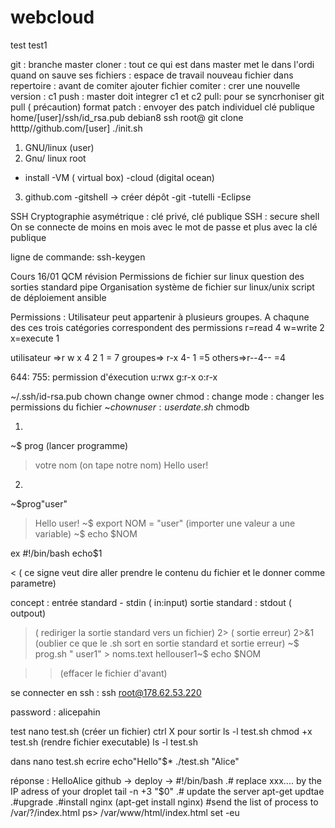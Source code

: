 # webcloud

test
test1

git : branche master 
cloner : tout ce qui est dans master met le dans l'ordi
quand on sauve ses fichiers : espace de travail
nouveau fichier dans repertoire : avant de comiter ajouter fichier
comiter : crer une nouvelle version : c1
push : master doit integrer c1 et c2
pull: pour se syncrhoniser
git pull ( précaution)
format patch : envoyer des patch individuel
clé publique
home/[user]/ssh/id_rsa.pub 
debian8
ssh root@
git clone htttp//github.com/[user]
./init.sh



1) GNU/linux (user)
2) Gnu/ linux root 
- install 
-VM ( virtual box)
-cloud (digital ocean)
3) github.com
-gitshell -> créer dépôt
-git
-tutelli
-Eclipse

SSH
Cryptographie asymétrique : clé privé, clé publique
SSH : secure shell
On se connecte de moins en mois avec le mot de passe et plus avec la clé publique

ligne de commande: 
ssh-keygen

Cours 16/01
QCM révision
Permissions de fichier sur linux
question des sorties standard
pipe
Organisation système de fichier sur linux/unix
script de déploiement 
ansible


Permissions :
Utilisateur peut appartenir à plusieurs groupes. A chaqune des ces trois catégories correspondent des permissions
r=read 4
w=write 2
x=execute 1

utilisateur =>r w x 4 2 1 = 7
groupes=> r-x 4- 1 =5
others=>r--4-- =4

644:
755: permission d'éxecution u:rwx
g:r-x
o:r-x

~/.ssh/id-rsa.pub
chown change owner
chmod : change mode : changer les permissions du fichier
~$chown  user :user date.sh
~$chmodb

1)
~$ prog (lancer programme)
> votre nom  (on tape notre nom)
>Hello user!

2)
~$prog"user"
>Hello user!
~$ export NOM = "user"  (importer une valeur a une variable)
~$ echo $NOM

ex    #!/bin/bash
      echo$1

< ( ce signe veut dire aller prendre le contenu du fichier et le donner comme parametre)

concept : entrée standard - stdin ( in:input)
sortie standard : stdout ( outpout)

> ( rediriger la sortie standard vers un fichier)
2> ( sortie erreur)
2>&1 (oublier ce que le .sh sort en sortie standard et sortie erreur)
~$ prog.sh " user1" > noms.text hellouser1~$ echo $NOM

>> (effacer le fichier d'avant)

se connecter en ssh : 
ssh root@178.62.53.220

password : alicepahin

test 
nano test.sh (créer un fichier)
ctrl X pour sortir
ls -l test.sh 
chmod +x test.sh (rendre fichier executable)
ls -l test.sh

dans nano test.sh 
ecrire echo"Hello"$*
./test.sh "Alice"  
 
 réponse : HelloAlice
   github -> deploy -> #!/bin/bash
   .# replace xxx.... by the IP adress of your droplet
   tail -n +3 "$0"
   .# update the server
   apt-get updtae
   .#upgrade
   .#install nginx (apt-get install nginx)
   #send the list of process to /var/?/index.html
   ps> /var/www/html/index.html
   set -eu

